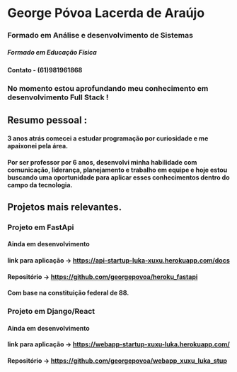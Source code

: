 # George Póvoa Lacerda de Araújo
### Formado em Análise e desenvolvimento de Sistemas
##### Formado em Educação Física
#### Contato - (61)981961868

### No momento estou aprofundando meu conhecimento em desenvolvimento Full Stack ! 

## Resumo pessoal : 

#### 3 anos atrás comecei a estudar programação por curiosidade e me apaixonei pela área.
#### Por ser professor por 6 anos, desenvolvi minha habilidade com comunicação, liderança, planejamento e trabalho em equipe e hoje estou buscando uma oportunidade para aplicar esses conhecimentos dentro do campo da tecnologia. 

## Projetos mais relevantes.

### Projeto em FastApi
#### Ainda em desenvolvimento
#### link para aplicação -> https://api-startup-luka-xuxu.herokuapp.com/docs
#### Repositório -> https://github.com/georgepovoa/heroku_fastapi
#### Com base na constituição federal de 88.

### Projeto em Django/React
#### Ainda em desenvolvimento
#### link para aplicação -> https://webapp-startup-xuxu-luka.herokuapp.com/
#### Repositório -> https://github.com/georgepovoa/webapp_xuxu_luka_stup




<!---
georgepovoa/georgepovoa is a ✨ special ✨ repository because its `README.md` (this file) appears on your GitHub profile.
You can click the Preview link to take a look at your changes.
--->
